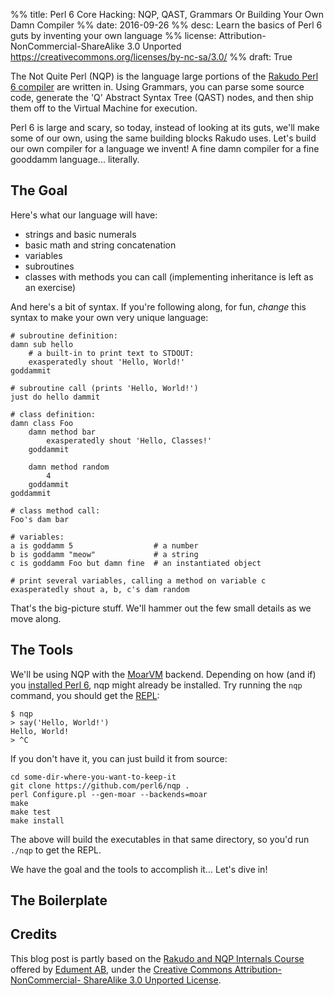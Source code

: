 %% title: Perl 6 Core Hacking: NQP, QAST, Grammars Or Building Your Own Damn Compiler
%% date: 2016-09-26
%% desc: Learn the basics of Perl 6 guts by inventing your own language
%% license: Attribution-NonCommercial-ShareAlike 3.0 Unported https://creativecommons.org/licenses/by-nc-sa/3.0/
%% draft: True

The Not Quite Perl (NQP) is the language large portions of
the [Rakudo Perl 6 compiler](http://rakudo.org/) are written in. Using
Grammars, you can parse some source code, generate the 'Q' Abstract Syntax
Tree (QAST) nodes, and then ship them off to the Virtual Machine for
execution.

Perl 6 is large and scary, so today, instead of looking at its guts, we'll
make some of our own, using the same building blocks Rakudo uses. Let's
build our own compiler for a language we invent! A fine damn compiler for a
fine gooddamm language... literally.

## The Goal

Here's what our language will have:

* strings and basic numerals
* basic math and string concatenation
* variables
* subroutines
* classes with methods you can call (implementing inheritance is left as an exercise)

And here's a bit of syntax. If you're following along, for fun, *change* this
syntax to make your own very unique language:

    # subroutine definition:
    damn sub hello
        # a built-in to print text to STDOUT:
        exasperatedly shout 'Hello, World!'
    goddammit

    # subroutine call (prints 'Hello, World!')
    just do hello dammit

    # class definition:
    damn class Foo
        damn method bar
            exasperatedly shout 'Hello, Classes!'
        goddammit

        damn method random
            4
        goddammit
    goddammit

    # class method call:
    Foo's dam bar

    # variables:
    a is goddamm 5                  # a number
    b is goddamm "meow"             # a string
    c is goddamm Foo but damn fine  # an instantiated object

    # print several variables, calling a method on variable c
    exasperatedly shout a, b, c's dam random

That's the big-picture stuff. We'll hammer out the few small details as
we move along.

## The Tools

We'll be using NQP with the [MoarVM](http://www.moarvm.org/) backend. Depending
on how (and if) you [installed Perl 6](https://github.com/tadzik/rakudobrew),
nqp might already be installed. Try running the `nqp` command, you should get
the [REPL](https://en.wikipedia.org/wiki/Read%E2%80%93eval%E2%80%93print_loop):

    $ nqp
    > say('Hello, World!')
    Hello, World!
    > ^C

If you don't have it, you can just build it from source:

    cd some-dir-where-you-want-to-keep-it
    git clone https://github.com/perl6/nqp .
    perl Configure.pl --gen-moar --backends=moar
    make
    make test
    make install

The above will build the executables in that same directory, so you'd
run `./nqp` to get the REPL.

We have the goal and the tools to accomplish it...  Let's dive in!

## The Boilerplate

## Credits

This blog post is partly based on the [Rakudo and NQP Internals Course](https://github.com/edumentab/rakudo-and-nqp-internals-course)
offered by [Edument AB](http://edument.se/), under the
[Creative Commons Attribution-NonCommercial-
ShareAlike 3.0 Unported
License](https://creativecommons.org/licenses/by-nc-sa/3.0/).



